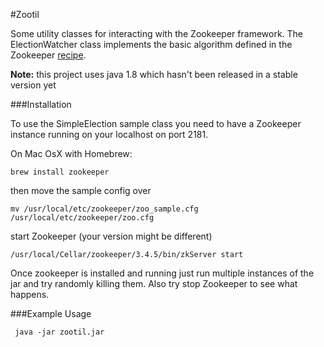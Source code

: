 #Zootil

Some utility classes for interacting with the Zookeeper framework. The ElectionWatcher class implements the basic algorithm defined in the Zookeeper [recipe](http://zookeeper.apache.org/doc/trunk/recipes.html#sc_leaderElection).

<b>Note:</b> this project uses java 1.8 which hasn't been released in a stable version yet

###Installation

To use the SimpleElection sample class you need to have a Zookeeper instance running on your localhost on port 2181. 

On Mac OsX with Homebrew:
    
    brew install zookeeper

then move the sample config over

    mv /usr/local/etc/zookeeper/zoo_sample.cfg /usr/local/etc/zookeeper/zoo.cfg 
    
start Zookeeper (your version might be different)
    
    /usr/local/Cellar/zookeeper/3.4.5/bin/zkServer start
    
Once zookeeper is installed and running just run multiple instances of the jar and try randomly killing them. Also try stop Zookeeper to see what happens.

###Example Usage

     java -jar zootil.jar
